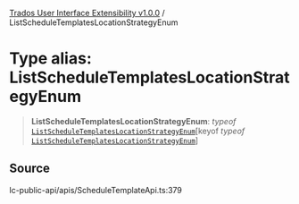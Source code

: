[Trados User Interface Extensibility v1.0.0](../wiki/globals) / ListScheduleTemplatesLocationStrategyEnum

# Type alias: ListScheduleTemplatesLocationStrategyEnum

> **ListScheduleTemplatesLocationStrategyEnum**: *typeof* [`ListScheduleTemplatesLocationStrategyEnum`](../wiki/Variable.ListScheduleTemplatesLocationStrategyEnum)\[keyof *typeof* [`ListScheduleTemplatesLocationStrategyEnum`](../wiki/Variable.ListScheduleTemplatesLocationStrategyEnum)\]

## Source

lc-public-api/apis/ScheduleTemplateApi.ts:379

